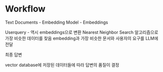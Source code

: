 # Workflow


Text Documents - Embedding Model - Embeddings

Userquery - 역시 embeddings으로 변환
Nearest Neighbor Search 알고리즘으로
가장 비슷한 데이터를 찾음
embedding과 가장 비슷한 문서와 사용자의 요구를
LLM에 전달

최종 답변

vector database에 저장된 데이터들에 따라 답변의 품질이 결정

